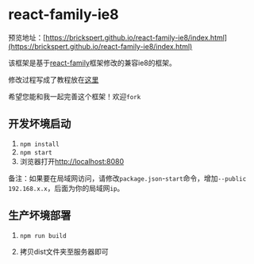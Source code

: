 # react-family-ie8

预览地址：[https://brickspert.github.io/react-family-ie8/index.html](https://brickspert.github.io/react-family-ie8/index.html)

该框架是基于[react-family](https://github.com/brickspert/react-family)框架修改的兼容ie8的框架。

修改过程写成了教程放在[这里](https://github.com/brickspert/blog/issues/5)

希望您能和我一起完善这个框架！欢迎`fork`

## 开发坏境启动

1. `npm install`
2. `npm start`
3. 浏览器打开[http://localhost:8080](http://localhost:8080)

备注：如果要在局域网访问，请修改`package.json`-`start`命令，增加`--public 192.168.x.x`，后面为你的局域网`ip`。

## 生产坏境部署

1. `npm run build`

2. 拷贝dist文件夹至服务器即可
